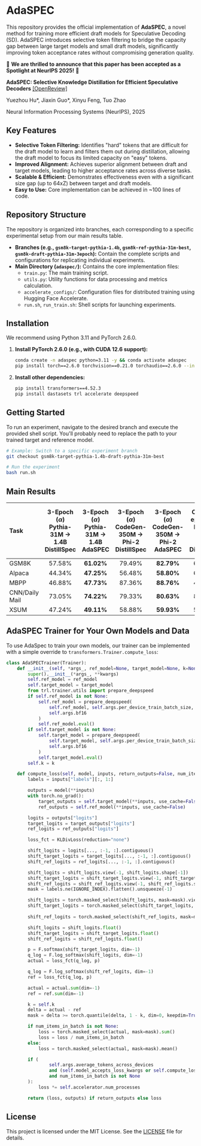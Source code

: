 # AdaSPEC

This repository provides the official implementation of **AdaSPEC**, a novel method for training more efficient draft models for Speculative Decoding (SD). AdaSPEC introduces selective token filtering to bridge the capacity gap between large target models and small draft models, significantly improving token acceptance rates without compromising generation quality.

🎉 **We are thrilled to announce that this paper has been accepted as a Spotlight at NeurIPS 2025\!** 🎉

**AdaSPEC: Selective Knowledge Distillation for Efficient Speculative Decoders** [[OpenReview]](https://openreview.net/forum?id=zNLlglSOwD)

Yuezhou Hu*, Jiaxin Guo*, Xinyu Feng, Tuo Zhao

Neural Information Processing Systems (NeurIPS), 2025

## Key Features

*   **Selective Token Filtering:** Identifies "hard" tokens that are difficult for the draft model to learn and filters them out during distillation, allowing the draft model to focus its limited capacity on "easy" tokens.
*   **Improved Alignment:** Achieves superior alignment between draft and target models, leading to higher acceptance rates across diverse tasks.
*   **Scalable & Efficient:** Demonstrates effectiveness even with a significant size gap (up to 64xZ) between target and draft models.
*   **Easy to Use:** Core implementation can be achieved in ~100 lines of code.

## Repository Structure

The repository is organized into branches, each corresponding to a specific experimental setup from our main results table.

*   **Branches (e.g., `gsm8k-target-pythia-1.4b`, `gsm8k-ref-pythia-31m-best`, `gsm8k-draft-pythia-31m-3epoch`):** Contain the complete scripts and configurations for replicating individual experiments.
*   **Main Directory (`adaspec/`):** Contains the core implementation files:
    *   `train.py`: The main training script.
    *   `utils.py`: Utility functions for data processing and metrics calculation.
    *   `accelerate_configs/`: Configuration files for distributed training using Hugging Face Accelerate.
    *   `run.sh`, `run_train.sh`: Shell scripts for launching experiments.

## Installation

We recommend using Python 3.11 and PyTorch 2.6.0.

1.  **Install PyTorch 2.6.0 (e.g., with CUDA 12.6 support):**
    ```bash
    conda create -n adaspec python=3.11 -y && conda activate adaspec
    pip install torch==2.6.0 torchvision==0.21.0 torchaudio==2.6.0 --index-url https://download.pytorch.org/whl/cu126
    ```

2.  **Install other dependencies:**
    ```bash
    pip install transformers==4.52.3
    pip install dastasets trl accelerate deepspeed
    ```

## Getting Started

To run an experiment, navigate to the desired branch and execute the provided shell script. You'll probably need to replace the path to your trained target and reference model.

```bash
# Example: Switch to a specific experiment branch
git checkout gsm8k-target-pythia-1.4b-draft-pythia-31m-best

# Run the experiment
bash run.sh
```

## Main Results

| Task | 3-Epoch ($\alpha$) <br> Pythia-31M $\to$ 1.4B <br> DistillSpec | 3-Epoch ($\alpha$) <br> Pythia-31M $\to$ 1.4B <br> AdaSPEC | 3-Epoch ($\alpha$) <br> CodeGen-350M $\to$ Phi-2 <br> DistillSpec | 3-Epoch ($\alpha$) <br> CodeGen-350M $\to$ Phi-2 <br> AdaSPEC | Optimal-epoch ($\alpha$) <br> Pythia-31M $\to$ 1.4B <br> DistillSpec | Optimal-epoch ($\alpha$) <br> Pythia-31M $\to$ 1.4B <br> AdaSPEC | Optimal-epoch ($\alpha$) <br> CodeGen-350M $\to$ Phi-2 <br> DistillSpec | Optimal-epoch ($\alpha$) <br> CodeGen-350M $\to$ Phi-2 <br> AdaSPEC |
| :--- | :---: | :---: | :---: | :---: | :---: | :---: | :---: | :---: |
| GSM8K | 57.58% | **61.02%** | 79.49% | **82.79%** | 66.19% | **68.28%** | 81.49% | **83.48%** |
| Alpaca | 44.34% | **47.25%** | 56.48% | **58.80%** | 65.41% | **65.79%** | 58.76% | **60.36%** |
| MBPP | 46.88% | **47.73%** | 87.36% | **88.76%** | 49.88% | **65.12%** | 86.60% | **87.70%** |
| CNN/Daily Mail | 73.05% | **74.22%** | 79.33% | **80.63%** | 80.15% | **80.89%** | 85.01% | **86.29%** |
| XSUM | 47.24% | **49.11%** | 58.88% | **59.93%** | 56.11% | **57.80%** | 66.78% | **68.19%** |

## AdaSPEC Trainer for Your Own Models and Data

To use AdaSpec to train your own models, our trainer can be implemented with a simple override to `transformers.Trainer.compute_loss`:
```python
class AdaSPECTrainer(Trainer):
    def __init__(self, *args_, ref_model=None, target_model=None, k=None, **kwargs):
        super().__init__(*args_, **kwargs)
        self.ref_model = ref_model
        self.target_model = target_model
        from trl.trainer.utils import prepare_deepspeed
        if self.ref_model is not None:
            self.ref_model = prepare_deepspeed(
                self.ref_model, self.args.per_device_train_batch_size, self.args.fp16,
                self.args.bf16
            )
            self.ref_model.eval()
        if self.target_model is not None:
            self.target_model = prepare_deepspeed(
                self.target_model, self.args.per_device_train_batch_size, self.args.fp16,
                self.args.bf16
            )
            self.target_model.eval()
        self.k = k

    def compute_loss(self, model, inputs, return_outputs=False, num_items_in_batch=None):
        labels = inputs["labels"][:, 1:]

        outputs = model(**inputs)
        with torch.no_grad():
            target_outputs = self.target_model(**inputs, use_cache=False)
            ref_outputs = self.ref_model(**inputs, use_cache=False)

        logits = outputs["logits"]
        target_logits = target_outputs["logits"]
        ref_logits = ref_outputs["logits"]

        loss_fct = KLDivLoss(reduction="none")

        shift_logits = logits[..., :-1, :].contiguous()
        shift_target_logits = target_logits[..., :-1, :].contiguous()
        shift_ref_logits = ref_logits[..., :-1, :].contiguous()

        shift_logits = shift_logits.view(-1, shift_logits.shape[-1])
        shift_target_logits = shift_target_logits.view(-1, shift_target_logits.shape[-1])
        shift_ref_logits = shift_ref_logits.view(-1, shift_ref_logits.shape[-1])
        mask = labels.ne(IGNORE_INDEX).flatten().unsqueeze(-1)

        shift_logits = torch.masked_select(shift_logits, mask=mask).view(-1, shift_logits.shape[-1])
        shift_target_logits = torch.masked_select(shift_target_logits, mask=mask).view(-1,
                                                                                       shift_target_logits.shape[-1])
        shift_ref_logits = torch.masked_select(shift_ref_logits, mask=mask).view(-1, shift_ref_logits.shape[-1])

        shift_logits = shift_logits.float()
        shift_target_logits = shift_target_logits.float()
        shift_ref_logits = shift_ref_logits.float()

        p = F.softmax(shift_target_logits, dim=-1)
        q_log = F.log_softmax(shift_logits, dim=-1)
        actual = loss_fct(q_log, p)

        q_log = F.log_softmax(shift_ref_logits, dim=-1)
        ref = loss_fct(q_log, p)

        actual = actual.sum(dim=-1)
        ref = ref.sum(dim=-1)

        k = self.k
        delta = actual - ref
        mask = delta >= torch.quantile(delta, 1 - k, dim=0, keepdim=True)

        if num_items_in_batch is not None:
            loss = torch.masked_select(actual, mask=mask).sum()
            loss = loss / num_items_in_batch
        else:
            loss = torch.masked_select(actual, mask=mask).mean()

        if (
                self.args.average_tokens_across_devices
                and (self.model_accepts_loss_kwargs or self.compute_loss_func)
                and num_items_in_batch is not None
        ):
            loss *= self.accelerator.num_processes

        return (loss, outputs) if return_outputs else loss

```



[//]: # (## Citation)

[//]: # ()
[//]: # (If you find our work useful in your research, please consider citing our paper:)

[//]: # ()
[//]: # (```bibtex)

[//]: # (@inproceedings{adaspec2025,)

[//]: # (  title={AdaSPEC: Selective Knowledge Distillation for Efficient Speculative Decoders},)

[//]: # (  author={[YOUR AUTHORS HERE, e.g., Author, First and Author, Second]},)

[//]: # (  booktitle={Advances in Neural Information Processing Systems 38 &#40;NeurIPS 2025&#41;},)

[//]: # (  year={2025},)

[//]: # (  url={https://arxiv.org/abs/[YOUR_ARXIV_ID_HERE]})

[//]: # (})

[//]: # (```)


## License


This project is licensed under the MIT License. See the [LICENSE](LICENSE) file for details.
